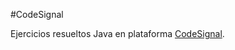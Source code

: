 #CodeSignal

Ejercicios resueltos Java en plataforma [CodeSignal](https://app.codesignal.com/profile/kevin_d_nda).
